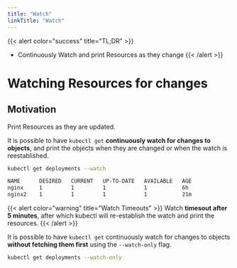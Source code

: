 ```yaml
---
title: "Watch"
linkTitle: "Watch"
---
```



{{< alert color="success" title="TL;DR" >}}
- Continuously Watch and print Resources as they change
{{< /alert >}}

# Watching Resources for changes

## Motivation

Print Resources as they are updated.

It is possible to have `kubectl get` **continuously watch for changes to objects**, and print the objects
when they are changed or when the watch is reestablished.

```bash
kubectl get deployments --watch
```

```bash
NAME      DESIRED   CURRENT   UP-TO-DATE   AVAILABLE   AGE
nginx     1         1         1            1           6h
nginx2    1         1         1            1           21m
```

{{< alert color="warning" title="Watch Timeouts" >}}
Watch **timesout after 5 minutes**, after which kubectl will re-establish the watch and print the
resources.
{{< /alert >}}

It is possible to have `kubectl get` continuously watch for changes to objects **without fetching them first**
using the `--watch-only` flag.

```bash
kubectl get deployments --watch-only
```
